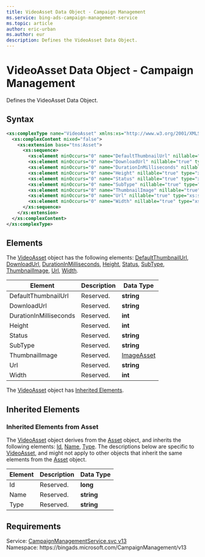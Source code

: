 ```yaml
---
title: VideoAsset Data Object - Campaign Management
ms.service: bing-ads-campaign-management-service
ms.topic: article
author: eric-urban
ms.author: eur
description: Defines the VideoAsset Data Object.
---
```

# VideoAsset Data Object - Campaign Management
Defines the VideoAsset Data Object.

## Syntax
```xml
<xs:complexType name="VideoAsset" xmlns:xs="http://www.w3.org/2001/XMLSchema">
  <xs:complexContent mixed="false">
    <xs:extension base="tns:Asset">
      <xs:sequence>
        <xs:element minOccurs="0" name="DefaultThumbnailUrl" nillable="true" type="xs:string" />
        <xs:element minOccurs="0" name="DownloadUrl" nillable="true" type="xs:string" />
        <xs:element minOccurs="0" name="DurationInMilliseconds" nillable="true" type="xs:int" />
        <xs:element minOccurs="0" name="Height" nillable="true" type="xs:int" />
        <xs:element minOccurs="0" name="Status" nillable="true" type="xs:string" />
        <xs:element minOccurs="0" name="SubType" nillable="true" type="xs:string" />
        <xs:element minOccurs="0" name="ThumbnailImage" nillable="true" type="tns:ImageAsset" />
        <xs:element minOccurs="0" name="Url" nillable="true" type="xs:string" />
        <xs:element minOccurs="0" name="Width" nillable="true" type="xs:int" />
      </xs:sequence>
    </xs:extension>
  </xs:complexContent>
</xs:complexType>
```

## <a name="elements"></a>Elements

The [VideoAsset](videoasset.md) object has the following elements: [DefaultThumbnailUrl](#defaultthumbnailurl), [DownloadUrl](#downloadurl), [DurationInMilliseconds](#durationinmilliseconds), [Height](#height), [Status](#status), [SubType](#subtype), [ThumbnailImage](#thumbnailimage), [Url](#url), [Width](#width).

|Element|Description|Data Type|
|-----------|---------------|-------------|
|<a name="defaultthumbnailurl"></a>DefaultThumbnailUrl|Reserved.|**string**|
|<a name="downloadurl"></a>DownloadUrl|Reserved.|**string**|
|<a name="durationinmilliseconds"></a>DurationInMilliseconds|Reserved.|**int**|
|<a name="height"></a>Height|Reserved.|**int**|
|<a name="status"></a>Status|Reserved.|**string**|
|<a name="subtype"></a>SubType|Reserved.|**string**|
|<a name="thumbnailimage"></a>ThumbnailImage|Reserved.|[ImageAsset](imageasset.md)|
|<a name="url"></a>Url|Reserved.|**string**|
|<a name="width"></a>Width|Reserved.|**int**|

The [VideoAsset](videoasset.md) object has [Inherited Elements](#inheritedelements).

## <a name="inheritedelements"></a>Inherited Elements

### <a name="inheritedelementsasset"></a>Inherited Elements from Asset
The [VideoAsset](videoasset.md) object derives from the [Asset](asset.md) object, and inherits the following elements: [Id](#id), [Name](#name), [Type](#type). The descriptions below are specific to [VideoAsset](videoasset.md), and might not apply to other objects that inherit the same elements from the [Asset](asset.md) object.  

|Element|Description|Data Type|
|-----------|---------------|-------------|
|<a name="id"></a>Id|Reserved.|**long**|
|<a name="name"></a>Name|Reserved.|**string**|
|<a name="type"></a>Type|Reserved.|**string**|

## Requirements
Service: [CampaignManagementService.svc v13](https://campaign.api.bingads.microsoft.com/Api/Advertiser/CampaignManagement/v13/CampaignManagementService.svc)  
Namespace: https\://bingads.microsoft.com/CampaignManagement/v13  

